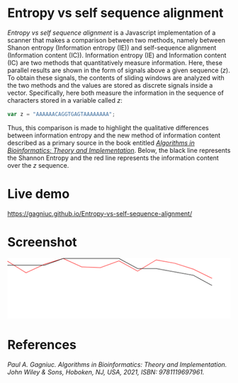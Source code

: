 # Entropy vs self sequence alignment

<i>Entropy vs self sequence alignment</i> is a Javascript implementation of a scanner that makes a comparison between two methods, namely between Shanon entropy (Information entropy (IE)) and self-sequence alignment (Information content (IC)). Information entropy (IE) and Information content (IC) are two methods that quantitatively measure information. Here, these parallel results are shown in the form of signals above a given sequence (<i>z</i>). To obtain these signals, the contents of sliding windows are analyzed with the two methods and the values are stored as discrete signals inside a vector. Specifically, here both measure the information in the sequence of characters stored in a variable called <i>z</i>:

```js
var z = "AAAAAACAGGTGAGTAAAAAAAA";
```

Thus, this comparison is made to highlight the qualitative differences between information entropy and the new method of information content described as a primary source in the book entitled <i>[Algorithms in Bioinformatics: Theory and Implementation](https://books.google.ro/books?id=y1I5EAAAQBAJ&printsec=frontcover&source=gbs_ge_summary_r&cad=0#v=onepage&q&f=false)</i>. Below, the black line represents the Shannon Entropy and the red line represents the information content over the <i>z</i> sequence.

# Live demo

https://gagniuc.github.io/Entropy-vs-self-sequence-alignment/

# Screenshot

<kbd><img src="https://github.com/Gagniuc/Entropy-vs-self-sequence-alignment/blob/main/Entropy%20vs%20self%20sequence%20alignment.png" /></kbd>

# References

<i>Paul A. Gagniuc. Algorithms in Bioinformatics: Theory and Implementation. John Wiley & Sons, Hoboken, NJ, USA, 2021, ISBN: 9781119697961.</i>
